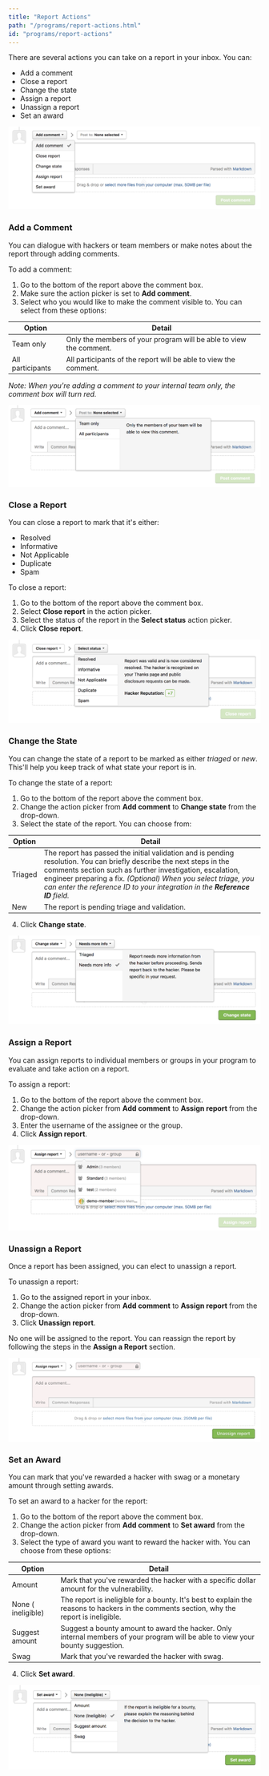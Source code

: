 ```yaml
---
title: "Report Actions"
path: "/programs/report-actions.html"
id: "programs/report-actions"
---
```


There are several actions you can take on a report in your inbox. You can:
* Add a comment
* Close a report
* Change the state
* Assign a report
* Unassign a report
* Set an award

![report-actions](./images/report-actions-1.png)

### Add a Comment
You can dialogue with hackers or team members or make notes about the report through adding comments.

To add a comment:
1) Go to the bottom of the report above the comment box.
2) Make sure the action picker is set to **Add comment**.
3) Select who you would like to make the comment visible to. You can select from these options:

Option | Detail
------ | -------
Team only | Only the members of your program will be able to view the comment.
All participants | All participants of the report will be able to view the comment.

*Note: When you're adding a comment to your internal team only, the comment box will turn red.*

![report-actions-2](./images/report-action-2.png)

### Close a Report
You can close a report to mark that it's either:
* Resolved
* Informative
* Not Applicable
* Duplicate
* Spam

To close a report:
1) Go to the bottom of the report above the comment box.
2) Select **Close report** in the action picker.
3) Select the status of the report in the **Select status** action picker.
4) Click **Close report**.

![report-action-3](./images/report-actions-3.png)

### Change the State
You can change the state of a report to be marked as either *triaged* or *new*. This'll help you keep track of what state your report is in.

To change the state of a report:
1) Go to the bottom of the report above the comment box.
2) Change the action picker from **Add comment** to **Change state** from the drop-down.  
3) Select the state of the report. You can choose from:

Option | Detail
------ | -------
Triaged | The report has passed the initial validation and is pending resolution. You can briefly describe the next steps in the comments section such as further investigation, escalation, engineer preparing a fix. *(Optional) When you select triage, you can enter the reference ID to your integration in the **Reference ID** field.*
New | The report is pending triage and validation.

4) Click **Change state**.

![report-action-5](./images/report-action-5.png)

### Assign a Report
You can assign reports to individual members or groups in your program to evaluate and take action on a report.

To assign a report:
1) Go to the bottom of the report above the comment box.
2) Change the action picker from **Add comment** to **Assign report** from the drop-down.  
3) Enter the username of the assignee or the group.
4) Click **Assign report**.

![assign report](./images/assign-report.png)

### Unassign a Report
Once a report has been assigned, you can elect to unassign a report.

To unassign a report:
1) Go to the assigned report in your inbox.
2) Change the action picker from **Add comment** to **Assign report** from the drop-down.
3) Click <b>Unassign report</b>.

No one will be assigned to the report. You can reassign the report by following the steps in the <b>Assign a Report</b> section.

![unassign report](./images/unassign-report.png)

### Set an Award
You can mark that you've rewarded a hacker with swag or a monetary amount through setting awards.

To set an award to a hacker for the report:
1) Go to the bottom of the report above the comment box.
2) Change the action picker from **Add comment** to **Set award** from the drop-down.  
3) Select the type of award you want to reward the hacker with. You can choose from these options:

Option | Detail
------ | ------
Amount | Mark that you've rewarded the hacker with a specific dollar amount for the vulnerability.
None ( ineligible) | The report is ineligible for a bounty. It's best to explain the reasons to hackers in the comments section, why the report is ineligible.
Suggest amount | Suggest a bounty amount to award the hacker. Only internal members of your program will be able to view your bounty suggestion.
Swag | Mark that you've rewarded the hacker with swag.

4) Click **Set award**.

![report-action-4](./images/report-action-4.png)
